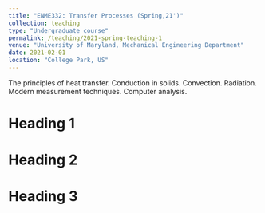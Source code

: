 ```yaml
---
title: "ENME332: Transfer Processes (Spring,21')"
collection: teaching
type: "Undergraduate course"
permalink: /teaching/2021-spring-teaching-1
venue: "University of Maryland, Mechanical Engineering Department"
date: 2021-02-01
location: "College Park, US"
---
```


The principles of heat transfer. Conduction in solids. Convection. Radiation. Modern measurement techniques. Computer analysis.

Heading 1
======

Heading 2
======

Heading 3
======